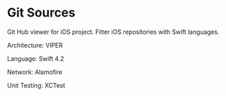 # Git Sources
Git Hub viewer for iOS project. Filter iOS repositories with Swift languages.

Architecture: VIPER

Language: Swift 4.2

Network: Alamofire

Unit Testing: XCTest
